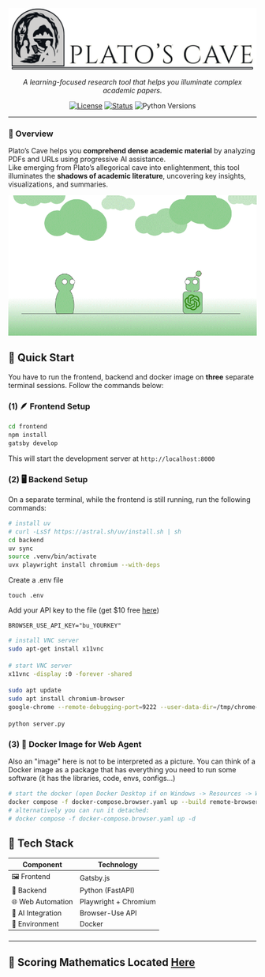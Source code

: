 <div align="center">
<img src="docs/img/banner.png" alt="Plato's Cave Logo">


 *A learning-focused research tool that helps you illuminate complex academic papers.*

[![License](https://img.shields.io/badge/license-MIT-blue.svg)](LICENSE)
[![Status](https://img.shields.io/badge/status-prototype-yellow)]()
![Python Versions](https://img.shields.io/badge/python-3.10%20%7C%203.11%20%7C%203.12%20%7C%203.13-orange)

---


</div>


### 🧠 Overview

Plato’s Cave helps you **comprehend dense academic material** by analyzing PDFs and URLs using progressive AI assistance.  
Like emerging from Plato’s allegorical cave into enlightenment, this tool illuminates the **shadows of academic literature**, uncovering key insights, visualizations, and summaries.  

![Green Cave](https://github.com/matheusmaldaner/PlatosCave/blob/main/green_cave.gif)

## 🚀 Quick Start

You have to run the frontend, backend and docker image on **three** separate terminal sessions. Follow the commands below:

### (1) 🪶 Frontend Setup

```bash
cd frontend
npm install
gatsby develop
```

This will start the development server at `http://localhost:8000`

### (2) 🖥️ Backend Setup

On a separate terminal, while the frontend is still running, run the following commands:

```bash
# install uv 
# curl -LsSf https://astral.sh/uv/install.sh | sh
cd backend
uv sync
source .venv/bin/activate
uvx playwright install chromium --with-deps
```

Create a .env file
```
touch .env
```

Add your API key to the file (get $10 free [here](https://cloud.browser-use.com/dashboard/api))
```
BROWSER_USE_API_KEY="bu_YOURKEY"
```

```bash
# install VNC server
sudo apt-get install x11vnc

# start VNC server
x11vnc -display :0 -forever -shared

sudo apt update
sudo apt install chromium-browser
google-chrome --remote-debugging-port=9222 --user-data-dir=/tmp/chrome-debug

python server.py
```

### (3) 🐳 Docker Image for Web Agent

Also an "image" here is not to be interpreted as a picture. You can think of a Docker image as a package that has everything you need to run some software (it has the libraries, code, envs, configs...)

```bash 
# start the docker (open Docker Desktop if on Windows -> Resources -> WSL Integration -> Enable Integration)
docker compose -f docker-compose.browser.yaml up --build remote-browser
# alternatively you can run it detached:
# docker compose -f docker-compose.browser.yaml up -d
```


## 🧩 Tech Stack


| Component         | Technology            |
| ----------------- | --------------------- |
| 🖼️ Frontend      | Gatsby.js             |
| 🧠 Backend        | Python (FastAPI)      |
| 🌐 Web Automation | Playwright + Chromium |
| 🤖 AI Integration | Browser-Use API       |
| 🐳 Environment    | Docker                |



<hr style="border: 0.5px solid #e5e5e5; margin: 20px 0;">

## 🔢 Scoring Mathematics Located [Here](https://github.com/matheusmaldaner/PlatosCave/blob/main/graph_app/README.md)

